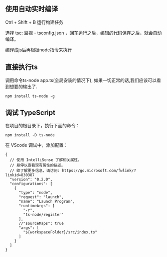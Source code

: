 ## 使用自动实时编译

Ctrl + Shift + B 运行构建任务

选择 tsc: 监视 - tsconfig.json ，回车运行之后，编辑的代码保存之后，就会自动编译。

编译成js后再根据node指令来执行

## 直接执行ts

调用命令ts-node app.ts(全局安装的情况下), 如果一切正常的话,我们应该可以看到想要的输出了.
```
npm install ts-node -g
```

## 调试 TypeScript

在项目的根目录下，执行下面的命令：
```
npm install -D ts-node
```
在 VScode 调试中，添加配置：
```
{
  // 使用 IntelliSense 了解相关属性。 
  // 悬停以查看现有属性的描述。
  // 欲了解更多信息，请访问: https://go.microsoft.com/fwlink/?linkid=830387
  "version": "0.2.0",
  "configurations": [
    {
      "type": "node",
      "request": "launch",
      "name": "Launch Program",
      "runtimeArgs": [
        "-r",
        "ts-node/register"
      ],
      //"sourceMaps": true
      "args": [
        "${workspaceFolder}/src/index.ts"
      ]
    }
  ]
}
```